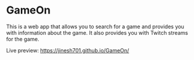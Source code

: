 # GameOn

This is a web app that allows you to search for a game and provides you with information about the game. It also provides you with Twitch streams for the game.

Live preview: https://jinesh701.github.io/GameOn/